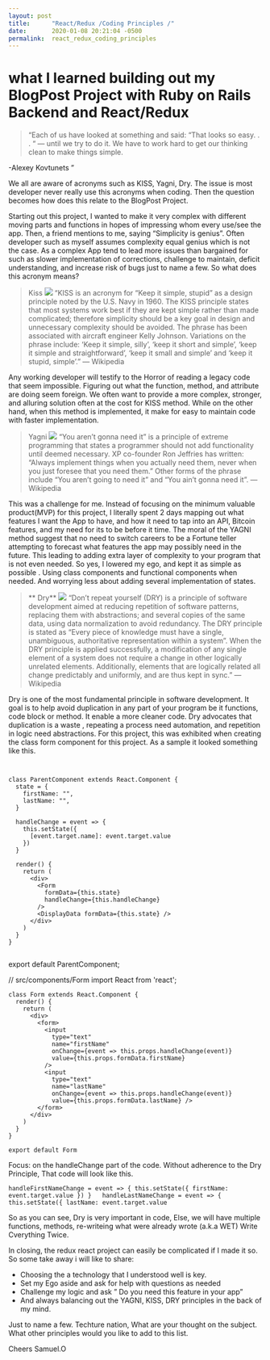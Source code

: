 ```yaml
---
layout: post
title:      "React/Redux /Coding Principles /"
date:       2020-01-08 20:21:04 -0500
permalink:  react_redux_coding_principles
---
```


# what I learned building out my BlogPost Project with Ruby on Rails Backend and React/Redux 



> “Each of us have looked at something and said: “That looks so easy. . . “ — until we try to do it. We have to work hard to get our thinking clean to make things simple.

 -Alexey Kovtunets ”


We all are aware of acronyms such as KISS, Yagni, Dry.    The issue is most developer never really use this acronyms  when coding.  Then the question becomes how does this relate to the BlogPost Project. 

Starting out this project, I wanted to make it very complex with different moving parts and functions in hopes of impressing whom every use/see the app.  Then, a friend mentions to me, saying “Simplicity is genius”. Often developer such as myself assumes complexity equal genius which is not the case. As a complex App tend to lead more issues than bargained for such as  slower implementation of corrections, challenge to maintain, deficit understanding, and increase risk of bugs just to name a few. So what does this acronym means?


> Kiss 
![](http://images.app.goo.gl/aFnW4EQfKtZignRN6)
   “KISS is an acronym for “Keep it simple, stupid” as a design principle noted by the U.S. Navy in 1960. The KISS principle states that most systems work best if they are kept simple rather than made complicated; therefore simplicity should be a key goal in design and unnecessary complexity should be avoided. The phrase has been associated with aircraft engineer Kelly Johnson. Variations on the phrase include: ‘Keep it simple, silly’, ‘keep it short and simple’, ‘keep it simple and straightforward’, ‘keep it small and simple’ and ‘keep it stupid, simple’.”
— Wikipedia


Any working developer will testify to the Horror of reading a legacy code  that seem impossible.
Figuring out what the function, method, and attribute are doing seem foreign. We often want to provide a more complex, stronger, and alluring solution often at the cost for KISS method. While on the other hand, when this method is implemented,  it make for easy  to maintain code with faster implementation. 

> Yagni
![](http://m.quickmeme.com/img/c8/c8b8b603a9ac0b7dec3a00788dd741806f707ca31831048587608e3f45b1f89d.jpg)
“You aren’t gonna need it” is a principle of extreme programming that states a programmer should not add functionality until deemed necessary. XP co-founder Ron Jeffries has written: “Always implement things when you actually need them, never when you just foresee that you need them.” Other forms of the phrase include “You aren’t going to need it” and “You ain’t gonna need it”.
— Wikipedia


This was a challenge for me. Instead of focusing on the minimum valuable product(MVP) for this project, I literally spent 2 days mapping out what features I want the App to have, and how it need to tap into an API, Bitcoin features, and my need for its to be before it time. The moral of the YAGNI method suggest that no need to  switch careers to be a Fortune teller attempting to forecast what features the app may possibly need in the future. This leading to adding extra layer of complexity to your program that is not even needed.  So yes, I lowered my ego, and kept it as simple as possible . Using  class components and functional components when needed. And worrying less about adding several implementation of states. 

>** Dry**
![](https://paulieweb.com/about/slants/img/skele-dry.gif)
“Don’t repeat yourself (DRY) is a principle of software development aimed at reducing repetition of software patterns, replacing them with abstractions; and several copies of the same data, using data normalization to avoid redundancy.
The DRY principle is stated as “Every piece of knowledge must have a single, unambiguous, authoritative representation within a system”. When the DRY principle is applied successfully, a modification of any single element of a system does not require a change in other logically unrelated elements. Additionally, elements that are logically related all change predictably and uniformly, and are thus kept in sync.”
— Wikipedia


Dry is one of the most fundamental principle in software development. It goal is to help avoid duplication in any part of your program be it functions, code block or method.  It enable  a more cleaner code.  Dry advocates that duplication is a waste , repeating a process need automation, and repetition in logic need abstractions. For this project, this was exhibited when creating the class  form component for this project.  As a sample it looked something like this. 

```


class ParentComponent extends React.Component {
  state = {
    firstName: "",
    lastName: "",
  }
 
  handleChange = event => {
    this.setState({
      [event.target.name]: event.target.value
    })
  }
 
  render() {
    return (
      <div>
        <Form
          formData={this.state}
          handleChange={this.handleChange}
        />
        <DisplayData formData={this.state} />
      </div>
    )
  }
}
 
```
export default ParentComponent;


// src/components/Form
import React from 'react';
 
```
class Form extends React.Component {
  render() {
    return (
      <div>
        <form>
          <input
            type="text"
            name="firstName"
            onChange={event => this.props.handleChange(event)}
            value={this.props.formData.firstName}
          />
          <input
            type="text"
            name="lastName"
            onChange={event => this.props.handleChange(event)}
            value={this.props.formData.lastName} />
        </form>
      </div>
    )
  }
}
 
export default Form
```


Focus: on the handleChange part of the code.  Without adherence to the Dry Principle, That code will look like this.


`handleFirstNameChange = event => {
    this.setState({
      firstName: event.target.value
    })
  }
 
  handleLastNameChange = event => {
    this.setState({
      lastName: event.target.value
`


So as you can see, Dry is very important in code, Else, we will have multiple functions, methods, re-writeing what were already wrote (a.k.a WET) Write Cverything Twice. 



In closing,  the redux react project  can easily be complicated if I made it so. So some take away i will like to share:

* Choosing the a technology  that I understood well is key.
* Set my Ego aside and ask for help with  questions as needed
*  Challenge my logic and ask ” Do you need this feature in your app”
*  And always balancing out the YAGNI, KISS, DRY principles in the back of my mind. 

Just to name a few.
 Techture nation, What are your thought  on the subject. What other principles would you like to add to this list. 

Cheers
Samuel.O


